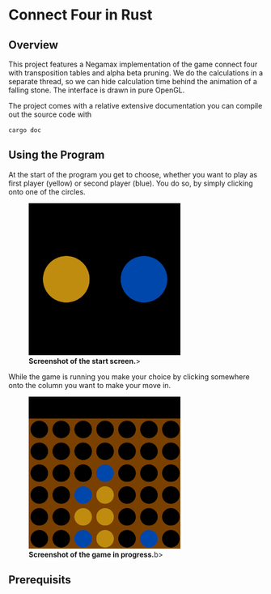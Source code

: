 # Connect Four in Rust

## Overview
This project features a Negamax implementation of the game connect four with transposition tables and alpha beta pruning.
We do the calculations in a separate thread, so we can hide calculation time behind the animation of a falling stone.
The interface is drawn in pure OpenGL.

The project comes with a relative extensive documentation you can compile out the source code with 
```
cargo doc
```

## Using the Program
At the start of the program you get to choose, whether you want to play as first player (yellow) or second player
(blue). You do so, by simply clicking onto one of the circles.
<figure>
    <img src="Images/IntroScreen.png" alt="Image of the intro screen" width="300" height="300">
    <figcaption><b>Screenshot of the start screen.</b>></figcaption>
</figure>

While the game is running you make your choice by clicking somewhere onto the column you want to make your move in.
<figure>
    <img src="Images/RunningScreen.png" alt="Image of the screen while game is in progress" width="300" height="300">
    <figcaption><b>Screenshot of the game in progress.</b>b></figcaption>
</figure>







## Prerequisits
